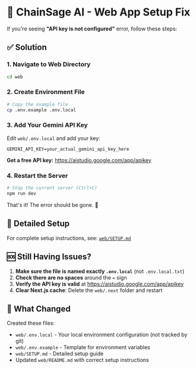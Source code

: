 # 🔧 ChainSage AI - Web App Setup Fix

If you're seeing **"API key is not configured"** error, follow these steps:

## ✅ Solution

### 1. Navigate to Web Directory
```bash
cd web
```

### 2. Create Environment File
```bash
# Copy the example file
cp .env.example .env.local
```

### 3. Add Your Gemini API Key

Edit `web/.env.local` and add your key:
```env
GEMINI_API_KEY=your_actual_gemini_api_key_here
```

**Get a free API key:** https://aistudio.google.com/app/apikey

### 4. Restart the Server
```bash
# Stop the current server (Ctrl+C)
npm run dev
```

That's it! The error should be gone. 🎉

## 📖 Detailed Setup

For complete setup instructions, see: [`web/SETUP.md`](web/SETUP.md)

## 🆘 Still Having Issues?

1. **Make sure the file is named exactly `.env.local`** (not `.env.local.txt`)
2. **Check there are no spaces** around the `=` sign
3. **Verify the API key is valid** at https://aistudio.google.com/app/apikey
4. **Clear Next.js cache**: Delete the `web/.next` folder and restart

## 📝 What Changed

Created these files:
- `web/.env.local` - Your local environment configuration (not tracked by git)
- `web/.env.example` - Template for environment variables
- `web/SETUP.md` - Detailed setup guide
- Updated `web/README.md` with correct setup instructions
